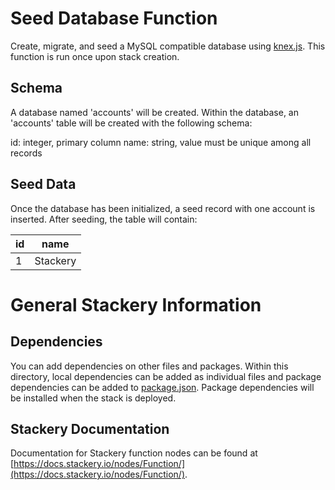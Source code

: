 # Seed Database Function
Create, migrate, and seed a MySQL compatible database using [knex.js](http://knexjs.org). This function is run once upon stack creation.

## Schema
A database named 'accounts' will be created. Within the database, an 'accounts' table will be created with the following schema:

id: integer, primary column
name: string, value must be unique among all records

## Seed Data
Once the database has been initialized, a seed record with one account is inserted. After seeding, the table will contain:

| id | name |
| --- | --- |
| 1 | Stackery |

# General Stackery Information
## Dependencies
You can add dependencies on other files and packages.
Within this directory, local dependencies can be added as individual files and
package dependencies can be added to [package.json](https://docs.npmjs.com/files/package.json).
Package dependencies will be installed when the stack is deployed.

## Stackery Documentation
Documentation for Stackery function nodes can be found at [https://docs.stackery.io/nodes/Function/](https://docs.stackery.io/nodes/Function/).
